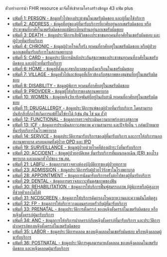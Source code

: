 ตัวอย่างการนำ FHIR resource มาจัดให้เข้าตามโครงสร้างข้อมูล 43 แฟ้ม plus

- [แฟ้มที่ 1: PERSON - ข้อมูลทั่วไปของประชาชนในเขตรับผิดชอบ และผู้ที่มาใช้บริการ](Bundle-bundle-file01-document.html)
- [แฟ้มที่ 2: ADDRESS - ข้อมูลที่อยู่ของผู้ที่มารับบริการที่อาศัยอยู่นอกเขตรับผิดชอบ หรือประชาชนที่อาศัยในเขตรับผิดชอบแต่มีทะเบียนบ้านอยู่นอกเขตรับผิดชอบ](Bundle-bundle-file02-document.html)
- [แฟ้มที่ 3: DEATH - ข้อมูลประวัติการเสียชีวิตของประชาชนทุกคนที่อาศัยในเขตรับผิดชอบ และผู้ป่วยที่มารับบริการ](Bundle-bundle-file03-document.html)
- [แฟ้มที่ 4: CHRONIC - ข้อมูลผู้ป่วยโรคเรื้อรัง ทุกคนที่อาศัยอยู่ในเขตรับผิดชอบ หรือผู้ป่วยนอกเขตที่มารับบริการในสถานพยาบาล](Bundle-bundle-file04-document.html)
- [แฟ้มที่ 5: CARD - ข้อมูลประวัติการมีหลักประกันสุขภาพของประชาชนทุกคนที่อาศัยในเขตรับผิดชอบ และผู้ป่วยที่มารับบริการ](Bundle-bundle-file05-document.html)
- [แฟ้มที่ 6: HOME - ข้อมูลที่ตั้งและสุขาภิบาลของหลังคาเรือนในเขตรับผิดชอบ](Bundle-bundle-file06-document.html)
- [แฟ้มที่ 7: VILLAGE - ข้อมูลทั่วไปและข้อมูลที่เกี่ยวข้องกับสุขภาพของชุมชนที่อยู่ในเขตรับผิดชอบ](Bundle-bundle-file07-document.html)
- [แฟ้มที่ 8: DISABILITY - ข้อมูลผู้พิการ ทุกคนที่อาศัยอยู่ในเขตรับผิดชอบ](Bundle-bundle-file08-document.html)
- [แฟ้มที่ 9: PROVIDER - ข้อมูลผู้ให้บริการของสถานพยาบาล](Bundle-bundle-file09-document.html)
- [แฟ้มที่ 10: WOMEN - ข้อมูลหญิงวัยเจริญพันธุ์ที่อยู่กินกับสามี ทุกคนที่อาศัยอยู่ในเขตรับผิดชอบ](Bundle-bundle-file10-document.html)
- [แฟ้มที่ 11: DRUGALLERGY - ข้อมูลประวัติการแพ้ของผู้ป่วยที่มารับบริการ โดยสามารถบันทึกสิ่งที่ก่อให้เกิดการแพ้ที่ไม่ใช่ยาได้ (เช่น ฝุ่น ไข่ นม ถั่ว)](Bundle-bundle-file11-document.html)
- [แฟ้มที่ 12: FUNCTIONAL - ข้อมูลการตรวจประเมินความบกพร่องทางสุขภาพ](Bundle-bundle-file12-document.html)
- [แฟ้มที่ 13: ICF - ข้อมูลการประเมินสภาวะสุขภาพ ความสามารถ และปัจจัยอื่น ๆ กลุ่มเป้าหมายที่มารับบริการในโรงพยาบาล](Bundle-bundle-file13-document.html)
- [แฟ้มที่ 14: SERVICE - ข้อมูลประวัติการมารับบริการของผู้ที่มารับบริการ และการให้บริการนอกสถานพยาบาล ครอบคลุมทั้งผู้ป่วย OPD และ IPD](Bundle-bundle-file14-document.html)
- [แฟ้มที่ 19: SURVEILLANCE - ข้อมูลผู้ป่วยด้วยโรคที่ต้องเฝ้าระวังที่มารับบริการ](Bundle-bundle-file19-document.html)
- [แฟ้มที่ 20: ACCIDENT - ข้อมูลผู้ป่วยอุบัติเหตุ ที่มารับบริการที่แผนกฉุกเฉิน (ER) ของโรงพยาบาล และแผนกทั่วไปของ รพ.สต.](Bundle-bundle-file20-document.html)
- [แฟ้มที่ 21: LABFU - ข้อมูลการตรวจทางห้องปฏิบัติการของผู้ป่วยทุกราย](Bundle-bundle-file21-document.html)
- [แฟ้มที่ 23: ADMISSION - ข้อมูลประวัติการรับผู้ป่วยไว้รักษาในโรงพยาบาล](Bundle-bundle-file23-document.html)
- [แฟ้มที่ 28: APPOINTMENT - ข้อมูลการนัดมารับบริการครั้งต่อไปของผู้ที่มารับบริการ](Bundle-bundle-file28-document.html)
- [แฟ้มที่ 29: DENTAL - ข้อมูลการตรวจสภาวะทันตสุขภาพของฟัน](Bundle-bundle-file29-document.html)
- [แฟ้มที่ 30: REHABILITATION - ข้อมูลการให้บริการฟื้นฟูสมรรถภาพ (ผู้พิการหรือผู้สูงอายุ ที่ช่วยตัวเองไม่ได้)](Bundle-bundle-file30-document.html)
- [แฟ้มที่ 31: NCDSCREEN - ข้อมูลการให้บริการคัดกรองโรคเบาหวานและความดันโลหิตสูง](Bundle-bundle-file31-document.html)
- [แฟ้มที่ 32: FP - ข้อมูลการให้บริการวางแผนครอบครัวกับผู้ที่มารับบริการ](Bundle-bundle-file32-document.html)
- [แฟ้มที่ 33: PRENATAL - ข้อมูลประวัติการตั้งครรภ์ ของหญิงตั้งครรภ์ในเขตรับผิดชอบ หรือหญิงตั้งครรภ์ผู้มารับบริการ](Bundle-bundle-file33-document.html)
- [แฟ้มที่ 34: ANC - ข้อมูลการให้บริการฝากครรภ์กับหญิงตั้งครรภ์ที่มารับบริการ และประวัติการฝากครรภ์ของหญิงตั้งครรภ์ในเขตรับผิดชอบ](Bundle-bundle-file34-document.html)
- [แฟ้มที่ 35: LABOR - ข้อมูลประวัติการคลอด ของหญิงคลอดในเขตรับผิดชอบ หรือหญิงคลอดผู้มารับบริการ](Bundle-bundle-file35-document.html)
- [แฟ้มที่ 36: POSTNATAL - ข้อมูลประวัติการดูแลมารดาหลังคลอด ของหญิงคลอดในเขตรับผิดชอบ และหญิงคลอดผู้มารับบริการ](Bundle-bundle-file36-document.html)
  <!-- - [แฟ้มที่ 37: NEWBORN - ข้อมูลประวัติการคลอดของทารก ของหญิงในเขตรับผิดชอบ หรือทารกที่มาคลอดที่หน่วยบริการ](Bundle-bundle-file37-document.html) -->
  <!-- - [แฟ้มที่ 38: NEWBORNCARE - ข้อมูลการดูแลทารกหลังคลอดของหญิงตั้งครรภ์ ในเขตรับผิดชอบ](Bundle-bundle-file38-document.html) -->
